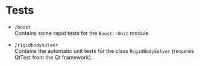 # Tests

 - `/boost`    
        Contains some rapid tests for the `Boost::Unit` module.

 - `/rigidbodysolver`    
        Contains the automatic unit tests for the class `RigidBodySolver` (requires QtTest from the Qt framework).
